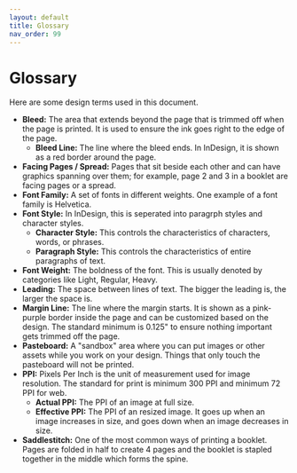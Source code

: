 ```yaml
---
layout: default
title: Glossary
nav_order: 99
---
```


# Glossary

Here are some design terms used in this document.

- **Bleed:** The area that extends beyond the page that is trimmed off when the page is printed. It is used to ensure the ink goes right to the edge of the page.
  - **Bleed Line:** The line where the bleed ends. In InDesign, it is shown as a red border around the page.
- **Facing Pages / Spread:** Pages that sit beside each other and can have graphics spanning over them; for example, page 2 and 3 in a booklet are facing pages or a spread.
- **Font Family:** A set of fonts in different weights. One example of a font family is Helvetica.
- **Font Style:** In InDesign, this is seperated into paragrph styles and character styles.
  - **Character Style:** This controls the characteristics of characters, words, or phrases.
  - **Paragraph Style:** This controls the characteristics of entire paragraphs of text.
- **Font Weight:** The boldness of the font. This is usually denoted by categories like Light, Regular, Heavy.
- **Leading:** The space between lines of text. The bigger the leading is, the larger the space is.
- **Margin Line:** The line where the margin starts. It is shown as a pink-purple border inside the page and can be customized based on the design. The standard minimum is 0.125" to ensure nothing important gets trimmed off the page.
- **Pasteboard:** A "sandbox" area where you can put images or other assets while you work on your design. Things that only touch the pasteboard will not be printed.
- **PPI:** Pixels Per Inch is the unit of measurement used for image resolution. The standard for print is minimum 300 PPI and minimum 72 PPI for web.
  - **Actual PPI:** The PPI of an image at full size.
  - **Effective PPI:** The PPI of an resized image. It goes up when an image increases in size, and goes down when an image decreases in size.
- **Saddlestitch:** One of the most common ways of printing a booklet. Pages are folded in half to create 4 pages and the booklet is stapled together in the middle which forms the spine.